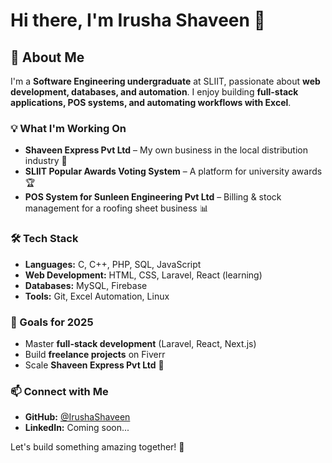# Hi there, I'm Irusha Shaveen 👋  

## 🚀 About Me  
I'm a **Software Engineering undergraduate** at SLIIT, passionate about **web development, databases, and automation**. I enjoy building **full-stack applications, POS systems, and automating workflows with Excel**.  

### 💡 What I'm Working On  
- **Shaveen Express Pvt Ltd** – My own business in the local distribution industry 🚛  
- **SLIIT Popular Awards Voting System** – A platform for university awards 🏆  
- **POS System for Sunleen Engineering Pvt Ltd** – Billing & stock management for a roofing sheet business 📊  

### 🛠️ Tech Stack  
- **Languages:** C, C++, PHP, SQL, JavaScript  
- **Web Development:** HTML, CSS, Laravel, React (learning)  
- **Databases:** MySQL, Firebase  
- **Tools:** Git, Excel Automation, Linux  

### 🎯 Goals for 2025  
- Master **full-stack development** (Laravel, React, Next.js)  
- Build **freelance projects** on Fiverr  
- Scale **Shaveen Express Pvt Ltd** 🚀  

### 📫 Connect with Me  
- **GitHub:** [@IrushaShaveen](https://github.com/IrushaShaveen)  
- **LinkedIn:** Coming soon...  

Let's build something amazing together! 🚀
